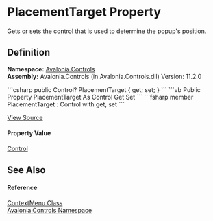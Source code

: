 # PlacementTarget Property


Gets or sets the control that is used to determine the popup's position.



## Definition
**Namespace:** <a href="N_Avalonia_Controls">Avalonia.Controls</a>  
**Assembly:** Avalonia.Controls (in Avalonia.Controls.dll) Version: 11.2.0

<Tabs groupId="api-code-preview">
<TabItem value="csharp" label="C#">
```csharp
public Control? PlacementTarget { get; set; }
```
</TabItem>
<TabItem value="vb" label="VB">
```vb
Public Property PlacementTarget As Control
	Get
	Set
```
</TabItem>
<TabItem value="fsharp" label="F#">
```fsharp
member PlacementTarget : Control with get, set
```
</TabItem>
</Tabs>



<a href="https://github.com/AvaloniaUI/Avalonia/tree/master/src/Avalonia.Controls/ContextMenu.cs#L188" title="View the source code">View Source</a>



#### Property Value
<a href="T_Avalonia_Controls_Control">Control</a>

## See Also


#### Reference
<a href="T_Avalonia_Controls_ContextMenu">ContextMenu Class</a>  
<a href="N_Avalonia_Controls">Avalonia.Controls Namespace</a>  

